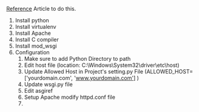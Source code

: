 [Reference](https://montesariel.com/blog/post-3) Article to do this.
1. Install python
2. Install virtualenv
3. Install Apache
4. Install C compiler
5. Install mod_wsgi
6. Configuration
    1. Make sure to add Python Directory to path
    2. Edit host file (location: C:\Windows\System32\driver\etc\host)
    3. Update Allowed Host in Project's setting.py File (ALLOWED_HOST= ['yourdomain.com', 'www.yourdomain.com'] ) 
    4. Update wsgi.py file
    5. Edit asgiref
    6. Setup Apache modify httpd.conf file
    7. 
